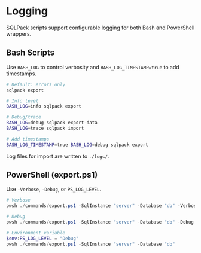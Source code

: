 # Logging

SQLPack scripts support configurable logging for both Bash and PowerShell wrappers.

## Bash Scripts

Use `BASH_LOG` to control verbosity and `BASH_LOG_TIMESTAMP=true` to add timestamps.

```bash
# Default: errors only
sqlpack export

# Info level
BASH_LOG=info sqlpack export

# Debug/trace
BASH_LOG=debug sqlpack export-data
BASH_LOG=trace sqlpack import

# Add timestamps
BASH_LOG_TIMESTAMP=true BASH_LOG=debug sqlpack export
```

Log files for import are written to `./logs/`.

## PowerShell (export.ps1)

Use `-Verbose`, `-Debug`, or `PS_LOG_LEVEL`.

```powershell
# Verbose
pwsh ./commands/export.ps1 -SqlInstance "server" -Database "db" -Verbose

# Debug
pwsh ./commands/export.ps1 -SqlInstance "server" -Database "db" -Debug

# Environment variable
$env:PS_LOG_LEVEL = "Debug"
pwsh ./commands/export.ps1 -SqlInstance "server" -Database "db"
```

